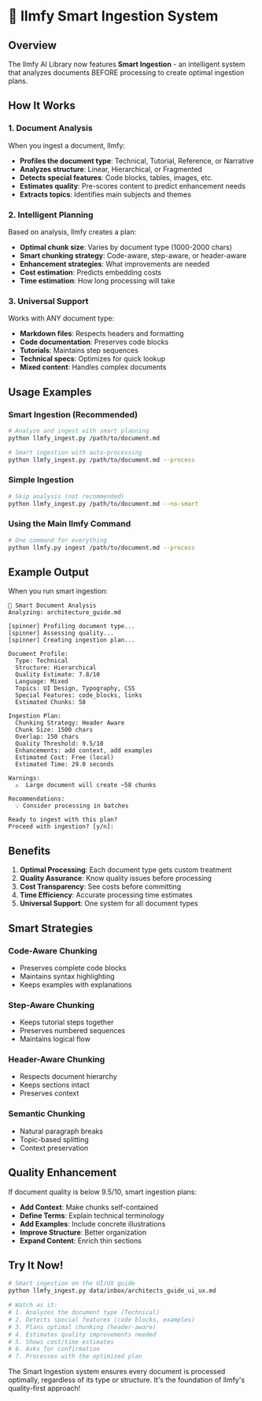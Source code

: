 # 🤖 llmfy Smart Ingestion System

## Overview

The llmfy AI Library now features **Smart Ingestion** - an intelligent system that analyzes documents BEFORE processing to create optimal ingestion plans.

## How It Works

### 1. Document Analysis
When you ingest a document, llmfy:
- **Profiles the document type**: Technical, Tutorial, Reference, or Narrative
- **Analyzes structure**: Linear, Hierarchical, or Fragmented
- **Detects special features**: Code blocks, tables, images, etc.
- **Estimates quality**: Pre-scores content to predict enhancement needs
- **Extracts topics**: Identifies main subjects and themes

### 2. Intelligent Planning
Based on analysis, llmfy creates a plan:
- **Optimal chunk size**: Varies by document type (1000-2000 chars)
- **Smart chunking strategy**: Code-aware, step-aware, or header-aware
- **Enhancement strategies**: What improvements are needed
- **Cost estimation**: Predicts embedding costs
- **Time estimation**: How long processing will take

### 3. Universal Support
Works with ANY document type:
- **Markdown files**: Respects headers and formatting
- **Code documentation**: Preserves code blocks
- **Tutorials**: Maintains step sequences  
- **Technical specs**: Optimizes for quick lookup
- **Mixed content**: Handles complex documents

## Usage Examples

### Smart Ingestion (Recommended)
```bash
# Analyze and ingest with smart planning
python llmfy_ingest.py /path/to/document.md

# Smart ingestion with auto-processing
python llmfy_ingest.py /path/to/document.md --process
```

### Simple Ingestion
```bash
# Skip analysis (not recommended)
python llmfy_ingest.py /path/to/document.md --no-smart
```

### Using the Main llmfy Command
```bash
# One command for everything
python llmfy.py ingest /path/to/document.md --process
```

## Example Output

When you run smart ingestion:

```
🤖 Smart Document Analysis
Analyzing: architecture_guide.md

[spinner] Profiling document type...
[spinner] Assessing quality...
[spinner] Creating ingestion plan...

Document Profile:
  Type: Technical
  Structure: Hierarchical  
  Quality Estimate: 7.8/10
  Language: Mixed
  Topics: UI Design, Typography, CSS
  Special Features: code_blocks, links
  Estimated Chunks: 58

Ingestion Plan:
  Chunking Strategy: Header Aware
  Chunk Size: 1500 chars
  Overlap: 150 chars
  Quality Threshold: 9.5/10
  Enhancements: add context, add examples
  Estimated Cost: Free (local)
  Estimated Time: 29.0 seconds

Warnings:
  ⚠️  Large document will create ~58 chunks

Recommendations:
  💡 Consider processing in batches

Ready to ingest with this plan?
Proceed with ingestion? [y/n]:
```

## Benefits

1. **Optimal Processing**: Each document type gets custom treatment
2. **Quality Assurance**: Know quality issues before processing
3. **Cost Transparency**: See costs before committing
4. **Time Efficiency**: Accurate processing time estimates
5. **Universal Support**: One system for all document types

## Smart Strategies

### Code-Aware Chunking
- Preserves complete code blocks
- Maintains syntax highlighting
- Keeps examples with explanations

### Step-Aware Chunking  
- Keeps tutorial steps together
- Preserves numbered sequences
- Maintains logical flow

### Header-Aware Chunking
- Respects document hierarchy
- Keeps sections intact
- Preserves context

### Semantic Chunking
- Natural paragraph breaks
- Topic-based splitting
- Context preservation

## Quality Enhancement

If document quality is below 9.5/10, smart ingestion plans:
- **Add Context**: Make chunks self-contained
- **Define Terms**: Explain technical terminology  
- **Add Examples**: Include concrete illustrations
- **Improve Structure**: Better organization
- **Expand Content**: Enrich thin sections

## Try It Now!

```bash
# Smart ingestion on the UI/UX guide
python llmfy_ingest.py data/inbox/architects_guide_ui_ux.md

# Watch as it:
# 1. Analyzes the document type (Technical)
# 2. Detects special features (code blocks, examples)
# 3. Plans optimal chunking (header-aware)
# 4. Estimates quality improvements needed
# 5. Shows cost/time estimates
# 6. Asks for confirmation
# 7. Processes with the optimized plan
```

The Smart Ingestion system ensures every document is processed optimally, regardless of its type or structure. It's the foundation of llmfy's quality-first approach!

